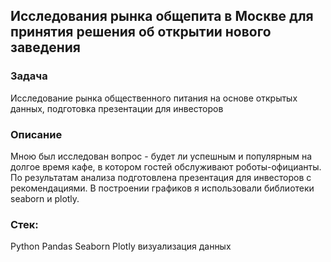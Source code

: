 ## Исследования рынка общепита в Москве для принятия решения об открытии нового заведения

### Задача
Исследование рынка общественного питания на основе открытых данных, подготовка презентации для инвесторов

### Описание
Мною был исследован вопрос - будет ли успешным и популярным на долгое время кафе, в
котором гостей обслуживают роботы-официанты. По результатам анализа подготовлена
презентация для инвесторов с рекомендациями. В построении графиков я использовали
библиотеки seaborn и plotly. 


### Стек:
Python Pandas Seaborn Plotly визуализация данных
